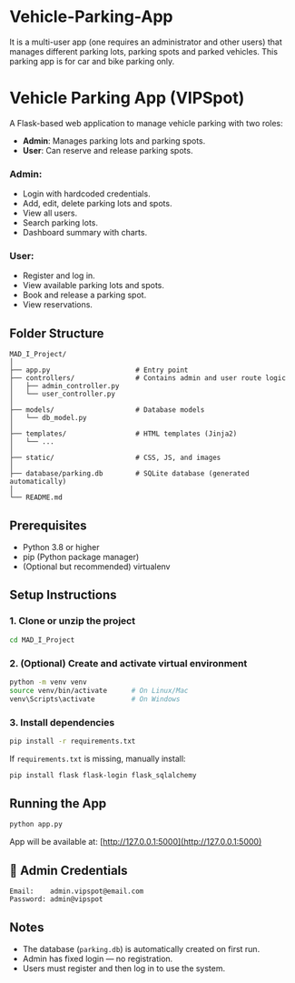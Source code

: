 # Vehicle-Parking-App
It is a multi-user app (one requires an administrator and other users) that manages different parking lots, parking spots and parked vehicles. This parking app is for car and bike parking only.

# Vehicle Parking App (VIPSpot)

A Flask-based web application to manage vehicle parking with two roles:
- **Admin**: Manages parking lots and parking spots.
- **User**: Can reserve and release parking spots.

### Admin:
- Login with hardcoded credentials.
- Add, edit, delete parking lots and spots.
- View all users.
- Search parking lots.
- Dashboard summary with charts.

### User:
- Register and log in.
- View available parking lots and spots.
- Book and release a parking spot.
- View reservations.

## Folder Structure

```
MAD_I_Project/
│
├── app.py                     # Entry point
├── controllers/               # Contains admin and user route logic
│   ├── admin_controller.py
│   └── user_controller.py
│
├── models/                    # Database models
│   └── db_model.py
│
├── templates/                 # HTML templates (Jinja2)
│   └── ...
│
├── static/                    # CSS, JS, and images
│
├── database/parking.db        # SQLite database (generated automatically)
│
└── README.md
```

## Prerequisites

- Python 3.8 or higher
- pip (Python package manager)
- (Optional but recommended) virtualenv

## Setup Instructions

### 1. Clone or unzip the project

```bash
cd MAD_I_Project
```

### 2. (Optional) Create and activate virtual environment

```bash
python -m venv venv
source venv/bin/activate      # On Linux/Mac
venv\Scripts\activate         # On Windows
```

### 3. Install dependencies

```bash
pip install -r requirements.txt
```

If `requirements.txt` is missing, manually install:

```bash
pip install flask flask-login flask_sqlalchemy
```

## Running the App

```bash
python app.py
```

App will be available at: [http://127.0.0.1:5000](http://127.0.0.1:5000)

## 🔑 Admin Credentials

```
Email:    admin.vipspot@email.com
Password: admin@vipspot
```

## Notes

- The database (`parking.db`) is automatically created on first run.
- Admin has fixed login — no registration.
- Users must register and then log in to use the system.
